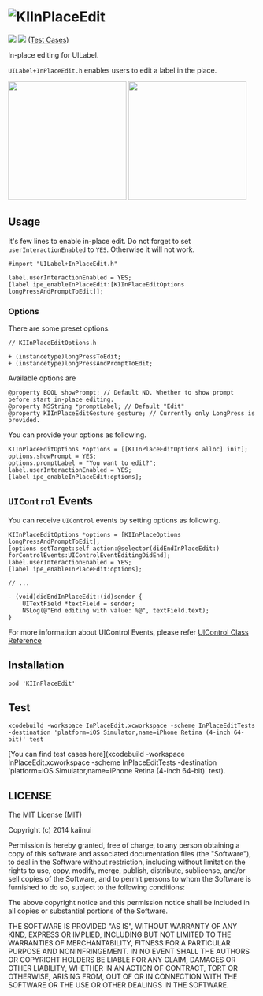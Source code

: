 ![KIInPlaceEdit](https://dl.dropboxusercontent.com/u/7817937/_github/KIInPlaceEditLogo.png)
=============

![](http://img.shields.io/cocoapods/v/KIInPlaceEdit.svg?style=flat) ![](https://api.travis-ci.org/kaiinui/KIInPlaceEdit.svg?branch=master) ([Test Cases](https://github.com/kaiinui/KIInPlaceEdit/blob/master/InPlaceEditTests/InPlaceEditTests.m))

In-place editing for UILabel.

`UILabel+InPlaceEdit.h` enables users to edit a label in the place.

<img src="https://dl.dropboxusercontent.com/u/7817937/_github/KIInPlaceEditSS1.png" width="240px" /> <img src="https://dl.dropboxusercontent.com/u/7817937/_github/KIInPlaceEdit.png" width="240px" />

Usage
---

It's few lines to enable in-place edit. Do not forget to set `userInteractionEnabled` to `YES`. Otherwise it will not work.

```objc
#import "UILabel+InPlaceEdit.h"

label.userInteractionEnabled = YES;
[label ipe_enableInPlaceEdit:[KIInPlaceEditOptions longPressAndPromptToEdit]];
```

### Options

There are some preset options.

```objc
// KIInPlaceEditOptions.h

+ (instancetype)longPressToEdit;
+ (instancetype)longPressAndPromptToEdit;
```

Available options are

```objc
@property BOOL showPrompt; // Default NO. Whether to show prompt before start in-place editing.
@property NSString *promptLabel; // Default "Edit"
@property KIInPlaceEditGesture gesture; // Currently only LongPress is provided.
```

You can provide your options as following.

```objc
KIInPlaceEditOptions *options = [[KIInPlaceEditOptions alloc] init];
options.showPrompt = YES;
options.promptLabel = "You want to edit?";
label.userInteractionEnabled = YES;
[label ipe_enableInPlaceEdit:options];
```

`UIControl` Events
---

You can receive `UIControl` events by setting options as following.

```objc
KIInPlaceEditOptions *options = [KIInPlaceOptions longPressAndPromptToEdit];
[options setTarget:self action:@selector(didEndInPlaceEdit:) forControlEvents:UIControlEventEditingDidEnd];
label.userInteractionEnabled = YES;
[label ipe_enableInPlaceEdit:options];

// ...

- (void)didEndInPlaceEdit:(id)sender {
    UITextField *textField = sender;
    NSLog(@"End editing with value: %@", textField.text);
}
```

For more information about UIControl Events, please refer [UIControl Class Reference](https://developer.apple.com/library/ios/documentation/uikit/reference/uicontrol_class/reference/reference.html)

Installation
---

`pod 'KIInPlaceEdit'`

Test
---

```
xcodebuild -workspace InPlaceEdit.xcworkspace -scheme InPlaceEditTests -destination 'platform=iOS Simulator,name=iPhone Retina (4-inch 64-bit)' test
```

[You can find test cases here](xcodebuild -workspace InPlaceEdit.xcworkspace -scheme InPlaceEditTests -destination 'platform=iOS Simulator,name=iPhone Retina (4-inch 64-bit)' test).

LICENSE
---

The MIT License (MIT)

Copyright (c) 2014 kaiinui

Permission is hereby granted, free of charge, to any person obtaining a copy
of this software and associated documentation files (the "Software"), to deal
in the Software without restriction, including without limitation the rights
to use, copy, modify, merge, publish, distribute, sublicense, and/or sell
copies of the Software, and to permit persons to whom the Software is
furnished to do so, subject to the following conditions:

The above copyright notice and this permission notice shall be included in all
copies or substantial portions of the Software.

THE SOFTWARE IS PROVIDED "AS IS", WITHOUT WARRANTY OF ANY KIND, EXPRESS OR
IMPLIED, INCLUDING BUT NOT LIMITED TO THE WARRANTIES OF MERCHANTABILITY,
FITNESS FOR A PARTICULAR PURPOSE AND NONINFRINGEMENT. IN NO EVENT SHALL THE
AUTHORS OR COPYRIGHT HOLDERS BE LIABLE FOR ANY CLAIM, DAMAGES OR OTHER
LIABILITY, WHETHER IN AN ACTION OF CONTRACT, TORT OR OTHERWISE, ARISING FROM,
OUT OF OR IN CONNECTION WITH THE SOFTWARE OR THE USE OR OTHER DEALINGS IN THE
SOFTWARE.
